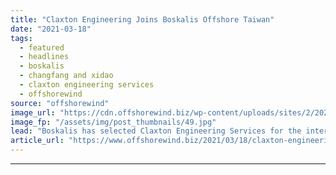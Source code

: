 ```yaml
---
title: "Claxton Engineering Joins Boskalis Offshore Taiwan"
date: "2021-03-18"
tags: 
  - featured
  - headlines
  - boskalis
  - changfang and xidao
  - claxton engineering services
  - offshorewind
source: "offshorewind"
image_url: "https://cdn.offshorewind.biz/wp-content/uploads/sites/2/2021/03/18123004/Claxton-Engineering-Joins-Boskalis-Offshore-Taiwan.jpg"
image_fp: "/assets/img/post_thumbnails/49.jpg"
lead: "Boskalis has selected Claxton Engineering Services for the internal dredging services scope on the"
article_url: "https://www.offshorewind.biz/2021/03/18/claxton-engineering-joins-boskalis-offshore-taiwan/"
---
```


---
